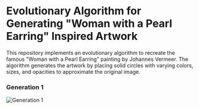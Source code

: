 # Evolutionary Algorithm for Generating "Woman with a Pearl Earring" Inspired Artwork

This repository implements an evolutionary algorithm to recreate the famous "Woman with a Pearl Earring" painting by Johannes Vermeer. The algorithm generates the artwork by placing solid circles with varying colors, sizes, and opacities to approximate the original image.

### Generation 1
![Generation 1](examples/gen1.png)
